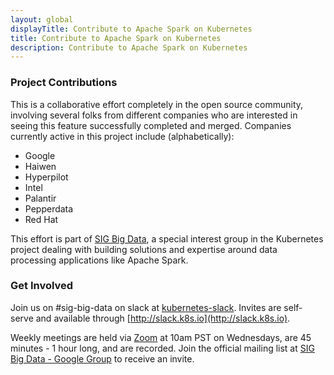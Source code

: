 ```yaml
---
layout: global
displayTitle: Contribute to Apache Spark on Kubernetes
title: Contribute to Apache Spark on Kubernetes
description: Contribute to Apache Spark on Kubernetes
---
```


### Project Contributions

This is a collaborative effort completely in the open source community, involving several folks from 
different companies who are interested in seeing this feature successfully completed and merged. 
Companies currently active in this project include (alphabetically):

* Google
* Haiwen
* Hyperpilot
* Intel
* Palantir
* Pepperdata
* Red Hat

This effort is part of [SIG Big Data](https://github.com/kubernetes/community/tree/master/sig-big-data), 
a special interest group in the Kubernetes project dealing with building solutions and expertise around 
data processing applications like Apache Spark.

### Get Involved

Join us on #sig-big-data on slack at [kubernetes-slack](https://kubernetes.slack.com). Invites are
self-serve and available through [http://slack.k8s.io](http://slack.k8s.io).

Weekly meetings are held via [Zoom](http://zoom.us/my/sig.big.data) at 10am PST on Wednesdays, 
are 45 minutes - 1 hour long, and are recorded. Join the official mailing list at 
[SIG Big Data - Google Group](https://groups.google.com/forum/#!forum/kubernetes-sig-big-data) to
receive an invite.

<!---
TODO: add link to roadmap and design docs
-->

